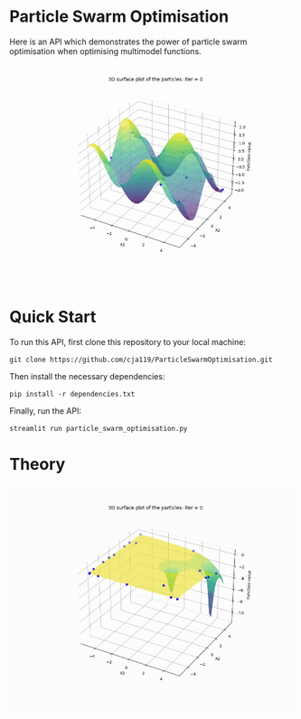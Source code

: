 # Particle Swarm Optimisation
Here is an API which demonstrates the power of particle swarm optimisation when optimising multimodel functions.
![Animation](animation_3.gif)

# Quick Start
To run this API, first clone this repository to your local machine:
```
git clone https://github.com/cja119/ParticleSwarmOptimisation.git
```
Then install the necessary dependencies:
```
pip install -r dependencies.txt
```
Finally, run the API:
```
streamlit run particle_swarm_optimisation.py
```
# Theory
![Animation](animation_4.gif)
